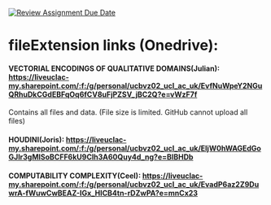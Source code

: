 [![Review Assignment Due Date](https://classroom.github.com/assets/deadline-readme-button-24ddc0f5d75046c5622901739e7c5dd533143b0c8e959d652212380cedb1ea36.svg)](https://classroom.github.com/a/YmApcLfC)

# fileExtension links (Onedrive):

#### VECTORIAL ENCODINGS OF QUALITATIVE DOMAINS(Julian): https://liveuclac-my.sharepoint.com/:f:/g/personal/ucbvz02_ucl_ac_uk/EvfNuWpeY2NGuQRhuDkCGdEBFqOq6fCV8uFjPZSV_jBC2Q?e=vWzF7f 
Contains all files and data. (File size is limited. GitHub cannot upload all files)

#### HOUDINI(Joris): https://liveuclac-my.sharepoint.com/:f:/g/personal/ucbvz02_ucl_ac_uk/EljW0hWAGEdGoGJIr3gMlSoBCFF6kU9Clh3A60Quy4d_ng?e=BIBHDb

#### COMPUTABILITY COMPLEXITY(Ceel): https://liveuclac-my.sharepoint.com/:f:/g/personal/ucbvz02_ucl_ac_uk/EvadP6az2Z9DuwrA-fWuwCwBEAZ-IGx_HICB4tn-rDZwPA?e=mnCx23

